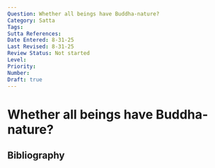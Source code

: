 ```yaml
---
Question: Whether all beings have Buddha-nature?
Category: Satta
Tags: 
Sutta References: 
Date Entered: 8-31-25
Last Revised: 8-31-25
Review Status: Not started
Level: 
Priority: 
Number: 
Draft: true
---
```


# Whether all beings have Buddha-nature?

## Bibliography

<!-- 

Notes:



 -->